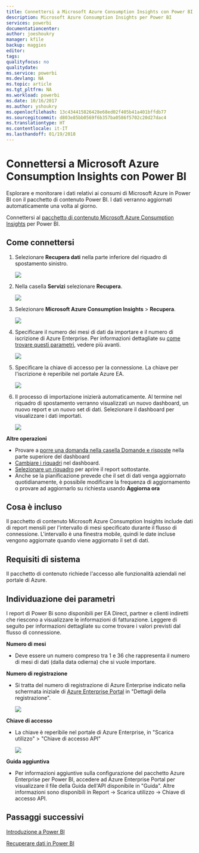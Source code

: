 ```yaml
---
title: Connettersi a Microsoft Azure Consumption Insights con Power BI
description: Microsoft Azure Consumption Insights per Power BI
services: powerbi
documentationcenter: 
author: joeshoukry
manager: kfile
backup: maggies
editor: 
tags: 
qualityfocus: no
qualitydate: 
ms.service: powerbi
ms.devlang: NA
ms.topic: article
ms.tgt_pltfrm: NA
ms.workload: powerbi
ms.date: 10/16/2017
ms.author: yshoukry
ms.openlocfilehash: 13c434415826428e68ed02f405b41a401bffdb77
ms.sourcegitcommit: d803e85bb0569f6b357ba0586f5702c20d27dac4
ms.translationtype: HT
ms.contentlocale: it-IT
ms.lasthandoff: 01/19/2018
---
```

# <a name="connect-to-microsoft-azure-consumption-insights-with-power-bi"></a>Connettersi a Microsoft Azure Consumption Insights con Power BI
Esplorare e monitorare i dati relativi ai consumi di Microsoft Azure in Power BI con il pacchetto di contenuto Power BI. I dati verranno aggiornati automaticamente una volta al giorno.

Connettersi al [pacchetto di contenuto Microsoft Azure Consumption Insights](https://app.powerbi.com/getdata/services/azureconsumption) per Power BI.

## <a name="how-to-connect"></a>Come connettersi
1. Selezionare **Recupera dati** nella parte inferiore del riquadro di spostamento sinistro.
   
    ![](media/service-connect-to-azure-consumption-insights/getdata.png)
2. Nella casella **Servizi** selezionare **Recupera**.
   
   ![](media/service-connect-to-azure-consumption-insights/services.png)
3. Selezionare **Microsoft Azure Consumption Insights** \> **Recupera**. 
   
   ![](media/service-connect-to-azure-consumption-insights/mazureconsumption.png)
4. Specificare il numero dei mesi di dati da importare e il numero di iscrizione di Azure Enterprise. Per informazioni dettagliate su [come trovare questi parametri](#FindingParams), vedere più avanti.
   
    ![](media/service-connect-to-azure-consumption-insights/azureconsumptionparams.png)
5. Specificare la chiave di accesso per la connessione. La chiave per l'iscrizione è reperibile nel portale Azure EA. 
   
    ![](media/service-connect-to-azure-consumption-insights/msazureconsumptioncreds.png)
6. Il processo di importazione inizierà automaticamente. Al termine nel riquadro di spostamento verranno visualizzati un nuovo dashboard, un nuovo report e un nuovo set di dati. Selezionare il dashboard per visualizzare i dati importati.
   
   ![](media/service-connect-to-azure-consumption-insights/msazureconsumptiondashboard.png)

**Altre operazioni**

* Provare a [porre una domanda nella casella Domande e risposte](power-bi-q-and-a.md) nella parte superiore del dashboard
* [Cambiare i riquadri](service-dashboard-edit-tile.md) nel dashboard.
* [Selezionare un riquadro](service-dashboard-tiles.md) per aprire il report sottostante.
* Anche se la pianificazione prevede che il set di dati venga aggiornato quotidianamente, è possibile modificare la frequenza di aggiornamento o provare ad aggiornarlo su richiesta usando **Aggiorna ora**

## <a name="whats-included"></a>Cosa è incluso
Il pacchetto di contenuto Microsoft Azure Consumption Insights include dati di report mensili per l'intervallo di mesi specificato durante il flusso di connessione. L'intervallo è una finestra mobile, quindi le date incluse vengono aggiornate quando viene aggiornato il set di dati.

## <a name="system-requirements"></a>Requisiti di sistema
Il pacchetto di contenuto richiede l'accesso alle funzionalità aziendali nel portale di Azure. 

<a name="FindingParams"></a>

## <a name="finding-parameters"></a>Individuazione dei parametri
I report di Power Bi sono disponibili per EA Direct, partner e clienti indiretti che riescono a visualizzare le informazioni di fatturazione. Leggere di seguito per informazioni dettagliate su come trovare i valori previsti dal flusso di connessione.

**Numero di mesi**

* Deve essere un numero compreso tra 1 e 36 che rappresenta il numero di mesi di dati (dalla data odierna) che si vuole importare.

**Numero di registrazione**

* Si tratta del numero di registrazione di Azure Enterprise indicato nella schermata iniziale di [Azure Enterprise Portal](https://ea.azure.com/) in "Dettagli della registrazione".
  
    ![](media/service-connect-to-azure-consumption-insights/params2.png)

**Chiave di accesso**

* La chiave è reperibile nel portale di Azure Enterprise, in "Scarica utilizzo" > "Chiave di accesso API"
  
    ![](media/service-connect-to-azure-consumption-insights/creds2.png)

**Guida aggiuntiva**

* Per informazioni aggiuntive sulla configurazione del pacchetto Azure Enterprise per Power BI, accedere ad Azure Enterprise Portal per visualizzare il file della Guida dell'API disponibile in "Guida". Altre informazioni sono disponibili in Report -> Scarica utilizzo -> Chiave di accesso API. 

## <a name="next-steps"></a>Passaggi successivi
[Introduzione a Power BI](service-get-started.md)

[Recuperare dati in Power BI](service-get-data.md)

